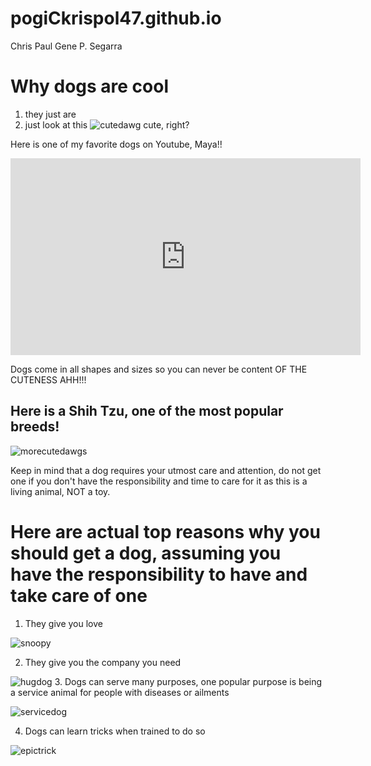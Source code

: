 # pogiCkrispol47.github.io
Chris Paul Gene P. Segarra
# Why dogs are cool 
1. they just are
2. just look at this
![cutedawg](https://1.bp.blogspot.com/-ch-4qlvZwCA/VB8f0HHRQyI/AAAAAAABLvA/wszcnHtPcyo/s1600/cute-dog-picture-039-06.jpg)
cute, right?


Here is one of my favorite dogs on Youtube, Maya!!

<iframe width="560" height="315" src="https://www.youtube.com/embed/L5_pCLDEmQM?si=7pOaTm-wqtT2KUPH" title="YouTube video player" frameborder="0" allow="accelerometer; autoplay; clipboard-write; encrypted-media; gyroscope; picture-in-picture; web-share" allowfullscreen></iframe>

Dogs come in all shapes and sizes so you can never be content OF THE CUTENESS AHH!!!

## Here is a Shih Tzu, one of the most popular breeds! 

![morecutedawgs](https://www.k9web.com/wp-content/uploads/2021/01/white-shih-tzu-looking-lovable-780x780.jpg)

Keep in mind that a dog requires your utmost care and attention, do not get one if you don't have the responsibility and time to care for it as this is a living animal, NOT a toy.

# Here are actual top reasons why you should get a dog, assuming you have the responsibility to have and take care of one 

1. They give you love
   
 ![snoopy](https://media1.tenor.com/images/030849b582e0a2bfa982b28155a53f2a/tenor.gif?itemid=13730747)
 
2. They give you the company you need
   
 ![hugdog](https://tse1.mm.bing.net/th?id=OIP.dQOMHCB2uw6po90S6aRNOgHaE8&pid=Api&P=0&h=180)
3. Dogs can serve many purposes, one popular purpose is being a service animal for people with diseases or ailments

![servicedog](https://tse4.mm.bing.net/th?id=OIP.xXcAAo-BPa5fpAD2aSRAXwHaE7&pid=Api&P=0&h=180)

4. Dogs can learn tricks when trained to do so
   
 ![epictrick](https://m.voomed.com/i/42919-w740.gif)

   
